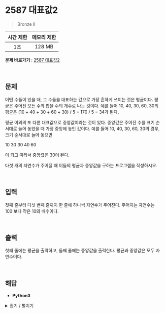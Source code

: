 # 2587 대표값2
> Bronze II

|시간 제한|메모리 제한|
|:---:|:---:|
|1초|128 MB|

**문제 바로가기** : [2587 대표값2](https://www.acmicpc.net/problem/2587 "2587 대표값2")

</br>

## 문제
어떤 수들이 있을 때, 그 수들을 대표하는 값으로 가장 흔하게 쓰이는 것은 평균이다. 평균은 주어진 모든 수의 합을 수의 개수로 나눈 것이다. 예를 들어 10, 40, 30, 60, 30의 평균은 (10 + 40 + 30 + 60 + 30) / 5 = 170 / 5 = 34가 된다.

평균 이외의 또 다른 대표값으로 중앙값이라는 것이 있다. 중앙값은 주어진 수를 크기 순서대로 늘어 놓았을 때 가장 중앙에 놓인 값이다. 예를 들어 10, 40, 30, 60, 30의 경우, 크기 순서대로 늘어 놓으면

10 30 30 40 60

이 되고 따라서 중앙값은 30이 된다.

다섯 개의 자연수가 주어질 때 이들의 평균과 중앙값을 구하는 프로그램을 작성하시오.

</br>

## 입력
첫째 줄부터 다섯 번째 줄까지 한 줄에 하나씩 자연수가 주어진다. 주어지는 자연수는 100 보다 작은 10의 배수이다.

</br>

## 출력
첫째 줄에는 평균을 출력하고, 둘째 줄에는 중앙값을 출력한다. 평균과 중앙값은 모두 자연수이다.

</br>

## 해답
- **Python3**
<details>
<summary>접기 / 펼치기</summary>
<div markdown="1">

```py
array = [
    int(input())
    for _ in range(5)
]

for i in range(5):
    for j in range(i+1, 5):
        if array[i] > array[j]:
            array[i], array[j] = array[j], array[i]

print(sum(array)//5)
print(array[2])
```

</div>
</details>